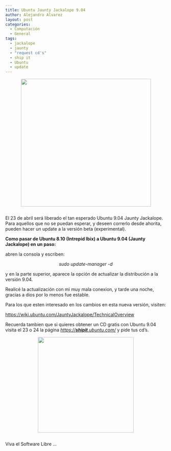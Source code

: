 ```yaml
---
title: Ubuntu Jaunty Jackalope 9.04
author: Alejandro Alvarez
layout: post
categories:
  - Computación
  - General
tags:
  - jackalope
  - jaunty
  - "request cd's"
  - ship it
  - Ubuntu
  - update
---
```

<a href="http://despuesdegoogle.com/wp-content/ubuntujaunty.jpg" onblur="try {parent.deselectBloggerImageGracefully();} catch(e) {}"><img style="margin: 0px auto 10px; display: block; text-align: center; cursor: pointer; width: 407px; height: 400px;" src="http://despuesdegoogle.com/wp-content/ubuntujaunty.jpg" border="0" alt="" /></a>  
El 23 de abril será liberado el tan esperado Ubuntu 9.04 Jaunty Jackalope. Para aquellos que no se puedan esperar, y deseen correrlo desde ahorita, pueden hacer un update a la versión beta (experimental).

<span style="font-weight: bold;">Como pasar de Ubuntu 8.10 (Intrepid Ibix) a Ubuntu 9.04 (Jaunty Jackalope) en un paso:</span>

abren la consola y escriben:

<div style="text-align: center;">
  <span style="font-style: italic;">sudo update-manager -d</span>
</div>

y en la parte superior, aparece la opción de actualizar la distribución a la versión 9.04.

Realicé la actualización con mi muy mala conexion, y tarde una noche, gracias a dios por lo menos fue estable.

Para los que esten interesado en los cambios en esta nueva versión, visiten:

<https://wiki.ubuntu.com/JauntyJackalope/TechnicalOverview>

Recuerda tambien que si quieres obtener un CD gratis con Ubuntu 9.04 visita el 23 o 24 la página <cite><a href="https://shipit.ubuntu.com/">https://<strong>shipit</strong>.ubuntu.com/</a> </cite>y pide tus cd&#8217;s.

<a href="http://www.hoysoftware.com/pics/jaunty_jackalope.jpg" onblur="try {parent.deselectBloggerImageGracefully();} catch(e) {}"><img style="margin: 0px auto 10px; display: block; text-align: center; cursor: pointer; width: 300px; height: 299px;" src="http://www.hoysoftware.com/pics/jaunty_jackalope.jpg" border="0" alt="" /></a>  
Viva el Software Libre &#8230;
